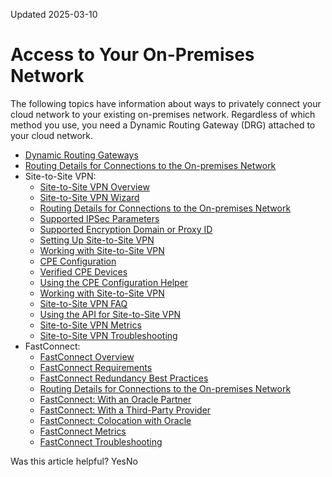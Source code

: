 Updated 2025-03-10
# Access to Your On-Premises Network
The following topics have information about ways to privately connect your cloud network to your existing on-premises network. Regardless of which method you use, you need a Dynamic Routing Gateway (DRG) attached to your cloud network.
  * [Dynamic Routing Gateways](https://docs.oracle.com/en-us/iaas/Content/Network/Tasks/managingDRGs.htm#Dynamic_Routing_Gateways_DRGs)
  * [Routing Details for Connections to the On-premises Network](https://docs.oracle.com/en-us/iaas/Content/Network/Concepts/routingonprem2.htm#Routing_Details_for_Connections_to_Your_OnPremises_Network)
  * Site-to-Site VPN:
    * [Site-to-Site VPN Overview](https://docs.oracle.com/en-us/iaas/Content/Network/Tasks/overviewIPsec.htm#top)
    * [Site-to-Site VPN Wizard](https://docs.oracle.com/en-us/iaas/Content/Network/Tasks/quickstartIPsec.htm#VPN_Connect_Quickstart)
    * [Routing Details for Connections to the On-premises Network](https://docs.oracle.com/en-us/iaas/Content/Network/Concepts/routingonprem2.htm#Routing_Details_for_Connections_to_Your_OnPremises_Network)
    * [Supported IPSec Parameters](https://docs.oracle.com/en-us/iaas/Content/Network/Reference/supportedIPsecparams.htm#Supported_IPSec_Parameters)
    * [Supported Encryption Domain or Proxy ID](https://docs.oracle.com/en-us/iaas/Content/Network/Tasks/ipsecencryptiondomains.htm#Supported_Encryption_Domain_or_Proxy_ID)
    * [Setting Up Site-to-Site VPN](https://docs.oracle.com/en-us/iaas/Content/Network/Tasks/settingupIPsec.htm#Setting_Up_VPN)
    * [Working with Site-to-Site VPN](https://docs.oracle.com/en-us/iaas/Content/Network/Tasks/workingwithIPsec.htm#Working_with_VPN_Connect)
    * [CPE Configuration](https://docs.oracle.com/en-us/iaas/Content/Network/Tasks/configuringCPE.htm#CPE_Configuration)
    * [Verified CPE Devices](https://docs.oracle.com/en-us/iaas/Content/Network/Reference/CPElist.htm#Verified_CPE_Devices)
    * [Using the CPE Configuration Helper](https://docs.oracle.com/en-us/iaas/Content/Network/Tasks/CPEconfigurationhelper.htm#Using_the_CPE_Configuration_Helper)
    * [Working with Site-to-Site VPN](https://docs.oracle.com/en-us/iaas/Content/Network/Tasks/workingwithIPsec.htm#Working_with_VPN_Connect)
    * [Site-to-Site VPN FAQ](https://www.oracle.com/cloud/networking/site-to-site-vpn/faq/)
    * [Using the API for Site-to-Site VPN](https://docs.oracle.com/en-us/iaas/Content/Network/Tasks/workingwithIPsec.htm#Using_the_API_for_VPN_Connect)
    * [Site-to-Site VPN Metrics](https://docs.oracle.com/en-us/iaas/Content/Network/Reference/ipsecmetrics2.htm#VPN_Connect_Metrics)
    * [Site-to-Site VPN Troubleshooting](https://docs.oracle.com/en-us/iaas/Content/Network/Troubleshoot/ipsectroubleshoot.htm#VPN_Connect_Troubleshooting)
  * FastConnect:
    * [FastConnect Overview](https://docs.oracle.com/en-us/iaas/Content/Network/Concepts/fastconnectoverview.htm#FastConnect_Overview)
    * [FastConnect Requirements](https://docs.oracle.com/en-us/iaas/Content/Network/Concepts/fastconnectrequirements.htm#FastConnect_Requirements "This topic covers the requirements for implementing FastConnect.")
    * [FastConnect Redundancy Best Practices](https://docs.oracle.com/en-us/iaas/Content/Network/Concepts/fastconnectresiliency.htm#FastConnect_Redundancy_Best_Practices "This topic covers best practices for redundancy when implementing FastConnect.")
    * [Routing Details for Connections to the On-premises Network](https://docs.oracle.com/en-us/iaas/Content/Network/Concepts/routingonprem2.htm#Routing_Details_for_Connections_to_Your_OnPremises_Network)
    * [FastConnect: With an Oracle Partner](https://docs.oracle.com/en-us/iaas/Content/Network/Concepts/fastconnectprovider.htm#FastConnect_With_an_Oracle_Partner "This topic is for customers who want to use Oracle Cloud Infrastructure FastConnect by connecting to an Oracle Partner.")
    * [FastConnect: With a Third-Party Provider](https://docs.oracle.com/en-us/iaas/Content/Network/Concepts/fastconnectthirdpartyprovider.htm#FastConnect_With_a_ThirdParty_Provider "This topic is for customers who want to use Oracle Cloud Infrastructure FastConnect by connecting to a third-party network provider of their choice, and not an Oracle Partner.")
    * [FastConnect: Colocation with Oracle](https://docs.oracle.com/en-us/iaas/Content/Network/Concepts/fastconnectcolocate.htm#FastConnect_Colocation_with_Oracle "This topic is for customers who are colocated with Oracle in a FastConnect location.")
    * [FastConnect Metrics](https://docs.oracle.com/en-us/iaas/Content/Network/Reference/fastconnectmetrics2.htm#FastConnect_Metrics)
    * [FastConnect Troubleshooting](https://docs.oracle.com/en-us/iaas/Content/Network/Troubleshoot/fastconnecttroubleshoot.htm#FastConnect_Troubleshooting)


Was this article helpful?
YesNo

